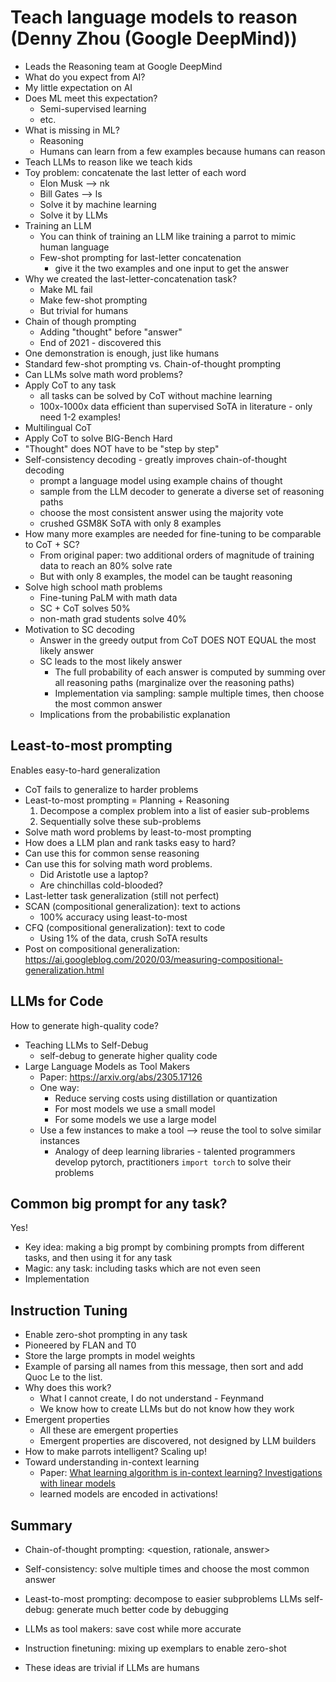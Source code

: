 # Teach language models to reason (Denny Zhou (Google DeepMind))
  - Leads the Reasoning team at Google DeepMind
  - What do you expect from AI?
  - My little expectation on AI
  - Does ML meet this expectation?
    - Semi-supervised learning
    - etc.
  - What is missing in ML?
    - Reasoning 
    - Humans can learn from a few examples because humans can reason
  - Teach LLMs to reason like we teach kids
  - Toy problem: concatenate the last letter of each word
    - Elon Musk --> nk
    - Bill Gates --> ls
    - Solve it by machine learning
    - Solve it by LLMs
  - Training an LLM
    - You can think of training an LLM like training a parrot to mimic human language
    - Few-shot prompting for last-letter concatenation
      - give it the two examples and one input to get the answer
- Why we created the last-letter-concatenation task?
  - Make ML fail
  - Make few-shot prompting
  - But trivial for humans
- Chain of though prompting
  - Adding "thought" before "answer"
  - End of 2021 - discovered this
- One demonstration is enough, just like humans
- Standard few-shot prompting vs. Chain-of-thought prompting
- Can LLMs solve math word problems?
- Apply CoT to any task
  - all tasks can be solved by CoT without machine learning
  - 100x-1000x data efficient than supervised SoTA in literature - only need 1-2 examples!
- Multilingual CoT
- Apply CoT to solve BIG-Bench Hard
- "Thought" does NOT have to be "step by step"
- Self-consistency decoding - greatly improves chain-of-thought decoding
  - prompt a language model using example chains of thought
  - sample from the LLM decoder to generate a diverse set of reasoning paths
  - choose the most consistent answer using the majority vote
  - crushed GSM8K SoTA with only 8 examples
- How many more examples are needed for fine-tuning to be comparable to CoT + SC?
  - From original paper: two additional orders of magnitude of training data to reach an 80% solve rate
  - But with only 8 examples, the model can be taught reasoning
- Solve high school math problems
  - Fine-tuning PaLM with math data
  - SC + CoT solves 50%
  - non-math grad students solve 40%
- Motivation to SC decoding
  - Answer in the greedy output from CoT DOES NOT EQUAL the most likely answer
  - SC leads to the most likely answer
    - The full probability of each answer is computed by summing over all reasoning paths (marginalize over the reasoning paths)
    - Implementation via sampling: sample multiple times, then choose the most common answer
  - Implications from the probabilistic explanation

## Least-to-most prompting

Enables easy-to-hard generalization

- CoT fails to generalize to harder problems
- Least-to-most prompting = Planning + Reasoning 
  1. Decompose a complex problem into a list of easier sub-problems
  2. Sequentially solve these sub-problems
- Solve math word problems by least-to-most prompting 
- How does a LLM plan and rank tasks easy to hard?
- Can use this for common sense reasoning
- Can use this for solving math word problems.
  - Did Aristotle use a laptop?
  - Are chinchillas cold-blooded?
- Last-letter task generalization (still not perfect)
- SCAN (compositional generalization): text to actions
  - 100% accuracy using least-to-most
- CFQ (compositional generalization): text to code
  - Using 1% of the data, crush SoTA results
- Post on compositional generalization: <https://ai.googleblog.com/2020/03/measuring-compositional-generalization.html>

## LLMs for Code

How to generate high-quality code?

- Teaching LLMs to Self-Debug
  - self-debug to generate higher quality code
- Large Language Models as Tool Makers
  - Paper: <https://arxiv.org/abs/2305.17126>
  - One way:
    - Reduce serving costs using distillation or quantization
    - For most models we use a small model
    - For some models we use a large model
  - Use a few instances to make a tool --> reuse the tool to solve similar instances
    - Analogy of deep learning libraries - talented programmers develop pytorch, practitioners `import torch` to solve their problems

## Common big prompt for any task?

Yes!

- Key idea: making a big prompt by combining prompts from different tasks, and then using it for any task
- Magic: any task: including tasks which are not even seen
- Implementation 

## Instruction Tuning

- Enable zero-shot prompting in any task
- Pioneered by FLAN and T0
- Store the large prompts in model weights
- Example of parsing all names from this message, then sort and add Quoc Le to the list.
- Why does this work?
  - What I cannot create, I do not understand - Feynmand
  - We know how to create LLMs but do not know how they work
- Emergent properties
  - All these are emergent properties
  - Emergent properties are discovered, not designed by LLM builders
- How to make parrots intelligent? Scaling up!
- Toward understanding in-context learning
  - Paper: [What learning algorithm is in-context learning? Investigations with linear models
](https://arxiv.org/abs/2211.15661)
  - learned models are encoded in activations!

## Summary
- Chain-of-thought prompting: <question, rationale, answer>
- Self-consistency: solve multiple times and choose the most common answer
- Least-to-most prompting: decompose to easier subproblems LLMs self-debug: generate much better code by debugging
- LLMs as tool makers: save cost while more accurate
- Instruction finetuning: mixing up exemplars to enable zero-shot

- These ideas are trivial if LLMs are humans
